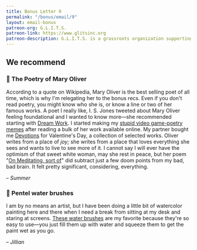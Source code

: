 ```yaml
---
title: Bonus Letter 9
permalink: "/bonus/email/9"
layout: email-bonus
patreon-org: G.L.I.T.S.
patreon-link: https://www.glitsinc.org
patreon-description: G.L.I.T.S. is a grassroots organization supporting the LGBTQIA+ community by securing housing, healthcare, and other crucial forms of support.
---
```


## We recommend

### 📖 The Poetry of Mary Oliver

According to a quote on Wikipedia, Mary Oliver is the best selling poet of all time, which is why I'm relegating her to the bonus recs. Even if you don't read poetry, you might know who she is, or know a line or two of her famous works. A poet I really like, I. S. Jones tweeted about Mary Oliver feeling foundational and I wanted to know more—she recommended starting with [Dream Work](https://bookshop.org/books/dream-work-9780871130693/9780871130693). I started making my [stupid video game-poetry memes](https://twitter.com/summabis/status/1358512385758089216/photo/1) after reading a bulk of her work available online. My partner bought me [Devotions](https://bookshop.org/books/devotions-the-selected-poems-of-mary-oliver/9780399563249) for Valentine's Day, a collection of selected works. Oliver writes from a place of *joy;* she writes from a place that loves everything she sees and wants to live to see more of it. I cannot say I will ever have the optimism of that sweet white woman, may she rest in peace, but her poem "[On Meditating, sort of](https://twitter.com/shoutingpoems/status/1363314901956009984)" did subtract just a few doom points from my bad, bad brain. It felt pretty significant, considering, everything.

– *Summer*

### 🔗 Pentel water brushes

I am by no means an artist, but I have been doing a little bit of watercolor painting here and there when I need a break from sitting at my desk and staring at screens. [These water brushes](https://www.jetpens.com/Pentel-Vistage-Water-Brush-Medium/pd/1774) are my favorite because they're so easy to use—you just fill them up with water and squeeze them to get the paint wet as you go.

– *Jillian*
